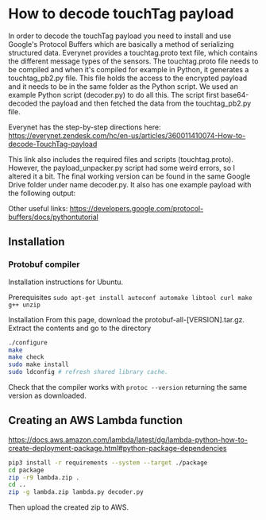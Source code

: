 # How to decode touchTag payload

In order to decode the touchTag payload you need to install and use Google's Protocol Buffers which are basically a method of serializing structured data. Everynet provides a touchtag.proto text file, which contains the different message types of the sensors. 
The touchtag.proto file needs to be compiled and when it's compiled for example in Python, it generates a touchtag_pb2.py file. This file holds the access to the encrypted payload and it needs to be in the same folder as the Python script.
We used an example Python script (decoder.py) to do all this. The script first base64-decoded the payload and then fetched the data from the touchtag_pb2.py file.

Everynet has the step-by-step directions here:
https://everynet.zendesk.com/hc/en-us/articles/360011410074-How-to-decode-TouchTag-payload

This link also includes the required files and scripts (touchtag.proto). 
However, the payload_unpacker.py script had some weird errors, so I altered it a bit. 
The final working version can be found in the same Google Drive folder under name decoder.py.
It also has one example payload with the following output:



Other useful links:
https://developers.google.com/protocol-buffers/docs/pythontutorial


## Installation

### Protobuf compiler
Installation instructions for Ubuntu.

Prerequisites 
`sudo apt-get install autoconf automake libtool curl make g++ unzip`

Installation
From this page, download the protobuf-all-[VERSION].tar.gz. Extract the contents and go to the directory

```sh
./configure
make
make check
sudo make install
sudo ldconfig # refresh shared library cache.
```

Check that the compiler works with `protoc --version` returning the same version as downloaded.

## Creating an AWS Lambda function

https://docs.aws.amazon.com/lambda/latest/dg/lambda-python-how-to-create-deployment-package.html#python-package-dependencies

```sh
pip3 install -r requirements --system --target ./package
cd package
zip -r9 lambda.zip .
cd ..
zip -g lambda.zip lambda.py decoder.py
```
Then upload the created zip to AWS.
